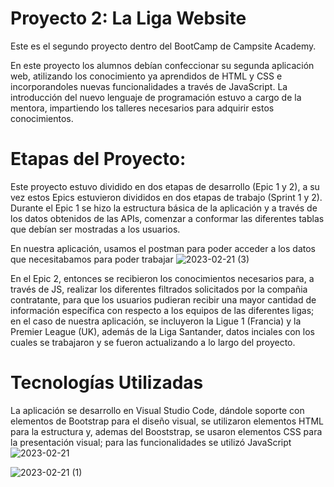 # Proyecto 2: La Liga Website
Este es el segundo proyecto dentro del BootCamp de Campsite Academy.

En este proyecto los alumnos debían confeccionar su segunda aplicación web, atilizando los conocimiento ya aprendidos de HTML y CSS e incorporandoles nuevas funcionalidades a través de JavaScript. La introducción del nuevo lenguaje de programación estuvo a cargo de la mentora, impartiendo los talleres necesarios para adquirir estos conocimientos.

# Etapas del Proyecto:
Este proyecto estuvo dividido en dos etapas de desarrollo (Epic 1 y 2), a su vez estos Epics estuvieron divididos en dos etapas de trabajo (Sprint 1 y 2).
Durante el Epic 1 se hizo la estructura básica de la aplicación y a través de los datos obtenidos de las APIs, comenzar a conformar las diferentes tablas que debían ser mostradas a los usuarios.

En nuestra aplicación, usamos el postman para poder acceder a los datos que necesitabamos para poder trabajar
![2023-02-21 (3)](https://user-images.githubusercontent.com/122996393/220346264-7bd59844-7f09-4600-a491-14482a492f4d.png)

En el Epic 2, entonces se recibieron los conocimientos necesarios para, a través de JS, realizar los diferentes filtrados solicitados por la compañia contratante, para que los usuarios pudieran recibir una mayor cantidad de información específica con respecto a los equipos de las diferentes ligas; en el caso de nuestra aplicación, se incluyeron la Ligue 1 (Francia) y la Premier League (UK), además de la Liga Santander, datos inciales con los cuales se trabajaron y se fueron actualizando a lo largo del proyecto.

# Tecnologías Utilizadas
La aplicación se desarrollo en Visual Studio Code, dándole soporte con elementos de Bootstrap para el diseño visual, se utilizaron elementos HTML para la estructura y, ademas del Booststrap, se usaron elementos CSS para la presentación visual; para las funcionalidades se utilizó JavaScript
![2023-02-21](https://user-images.githubusercontent.com/122996393/220327038-76cea612-fba9-41f1-9f8f-0ed39bcf7b06.png)

![2023-02-21 (1)](https://user-images.githubusercontent.com/122996393/220346270-d82c7787-5595-4f97-ba63-c846e35630bf.png)

